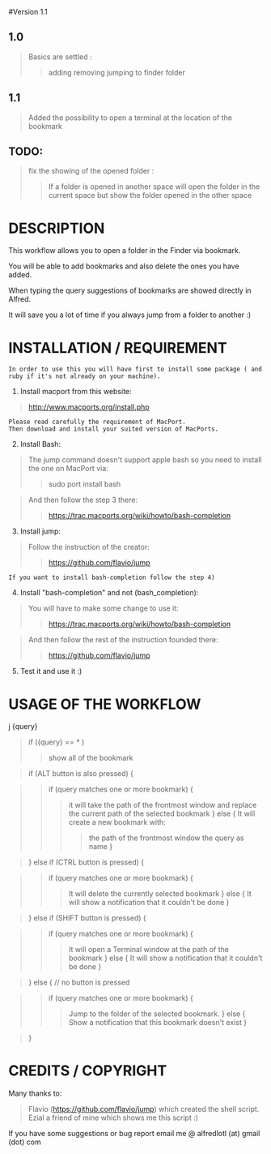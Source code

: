 #Version 1.1

## 1.0 ##
> Basics are settled :
> > adding
> > removing 
> > jumping to finder folder

## 1.1
> Added the possibility to open a terminal at the location of the bookmark

## TODO:
> fix the showing of the opened folder :
> > If a folder is opened in another space will open the folder in the current space but show the folder opened in the other space


# DESCRIPTION

This workflow allows you to open a folder in the Finder via bookmark.

You will be able to add bookmarks and also delete the ones you have added.

When typing the query suggestions of bookmarks are showed directly in Alfred.

It will save you a lot of time if you always jump from a folder to another :)


# INSTALLATION / REQUIREMENT

	In order to use this you will have first to install some package ( and ruby if it's not already on your machine).

1) Install macport from this website:
> http://www.macports.org/install.php
	
	Please read carefully the requirement of MacPort.
	Then download and install your suited version of MacPorts.

2) Install Bash:
> The jump command doesn't support apple bash so you need to install the one on MacPort via:
> > sudo port install bash
	
> And then follow the step 3 there:
> > https://trac.macports.org/wiki/howto/bash-completion

3) Install jump:
> Follow the instruction of the creator: 
> > https://github.com/flavio/jump
	

	If you want to install bash-completion follow the step 4)


4) Install "bash-completion" and not (bash_completion): 
> You will have to make some change to use it:
> > https://trac.macports.org/wiki/howto/bash-completion

> And then follow the rest of the instruction founded there: 
> > https://github.com/flavio/jump

5) Test it and use it :)

# USAGE OF THE WORKFLOW

j {query}


> if ({query} == * )
> > show all of the bookmark

> if (ALT button is also pressed) {

> > if (query matches one or more bookmark) {
> > > it will take the path of the frontmost window and replace the current path of the selected bookmark
> > } else {
> > > It will create a new bookmark with: 
> > > > the path of the frontmost window
> > > > the query as name
> > }

> } else if (CTRL button is pressed) {

> > if (query matches one or more bookmark) {
> > > It will delete the currently selected bookmark
> > } else {
> > > It will show a notification that it couldn't be done
> > }

> } else if (SHIFT button is pressed) {

> > if (query matches one or more bookmark) {
> > > It will open a Terminal window at the path of the bookmark
> > } else {
> > > It will show a notification that it couldn't be done
> > }

> } else { // no button is pressed

> > if (query matches one or more bookmark) {
> > > Jump to the folder of the selected bookmark. 
> > } else {
> > > Show a notification that this bookmark doesn't exist
> > }

> }


# CREDITS / COPYRIGHT

Many thanks to:

> Flavio (https://github.com/flavio/jump) which created the shell script.
> Ezial a friend of mine which shows me this script :)


If you have some suggestions or bug report email me @ 
alfredlotl (at) gmail (dot) com